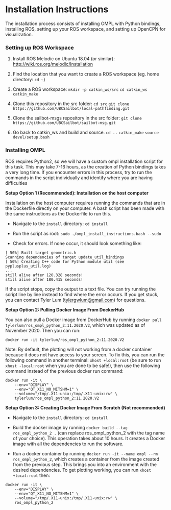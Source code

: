 # Installation Instructions

The installation process consists of installing OMPL with Python bindings, installing ROS, setting up your ROS workspace, and setting up OpenCPN for visualization.

### Setting up ROS Workspace

1. Install ROS Melodic on Ubuntu 18.04 (or similar): http://wiki.ros.org/melodic/Installation

2. Find the location that you want to create a ROS workspace (eg. home directory: `cd ~`)

3. Create a ROS workspace: `mkdir -p catkin_ws/src` `cd catkin_ws` `catkin_make`

4. Clone this repository in the src folder: `cd src` `git clone https://github.com/UBCSailbot/local-pathfinding.git`

5. Clone the sailbot-msgs repository in the src folder: `git clone https://github.com/UBCSailbot/sailbot-msg.git`

6. Go back to catkin\_ws and build and source. `cd ..` `catkin_make` `source devel/setup.bash`


### Installing OMPL

ROS requires Python2, so we will have a custom ompl installation script for this task. This may take 7-16 hours, as the creation of Python bindings takes a very long time. If you encounter errors in this process, try to run the commands in the script individually and identify where you are having difficulties

__Setup Option 1 (Recommended): Installation on the host computer__

Installation on the host computer requires running the commands that are in the Dockerfile directly on your computer. A bash script has been made with the same instructions as the Dockerfile to run this.

* Navigate to the `install` directory: `cd install`

* Run the script as root: `sudo ./ompl_install_instructions.bash --sudo`

* Check for errors. If none occur, it should look something like:

```
[ 50%] Built target geometric.h
Scanning dependencies of target update_util_bindings
[ 50%] Creating C++ code for Python module util (see pyplusplus_util.log)
...
still alive after 120.328 seconds!
still alive after 180.415 seconds!
```

If the script stops, copy the output to a text file. You can try running the script line by line instead to find where the error occurs. If you get stuck, you can contact Tyler Lum (tylergwlum@gmail.com) for questions.

__Setup Option 2: Pulling Docker Image From DockerHub__

You can also pull a Docker image from DockerHub by running `docker pull tylerlum/ros_ompl_python_2:11.2020.V2`, which was updated as of November 2020. Then you can run:

```
docker run -it tylerlum/ros_ompl_python_2:11.2020.V2
```

Note: By default, the plotting will not working from a docker container because it does not have access to your screen. To fix this, you can run the following command in another terminal: `xhost +local:root` (be sure to run `xhost -local:root` when you are done to be safe!), then use the following command instead of the previous docker run command:

```
docker run -it \
    --env="DISPLAY" \
    --env="QT_X11_NO_MITSHM=1" \
    --volume="/tmp/.X11-unix:/tmp/.X11-unix:rw" \
    tylerlum/ros_ompl_python_2:11.2020.V2
```

__Setup Option 3: Creating Docker Image From Scratch (Not recommended)__

* Navigate to the `install` directory: `cd install`

* Build the docker image by running `docker build --tag ros_ompl_python_2 .` (can replace ros\_ompl\_python\_2 with the tag name of your choice). This operation takes about 10 hours. It creates a Docker image with all the dependencies to run the software.

* Run a docker container by running `docker run -it --name ompl --rm ros_ompl_python_2`, which creates a container from the image created from the previous step. This brings you into an environment with the desired dependencies. To get plotting working, you can run `xhost +local:root` then:

```
docker run -it \
    --env="DISPLAY" \
    --env="QT_X11_NO_MITSHM=1" \
    --volume="/tmp/.X11-unix:/tmp/.X11-unix:rw" \
    ros_ompl_python_2
```
